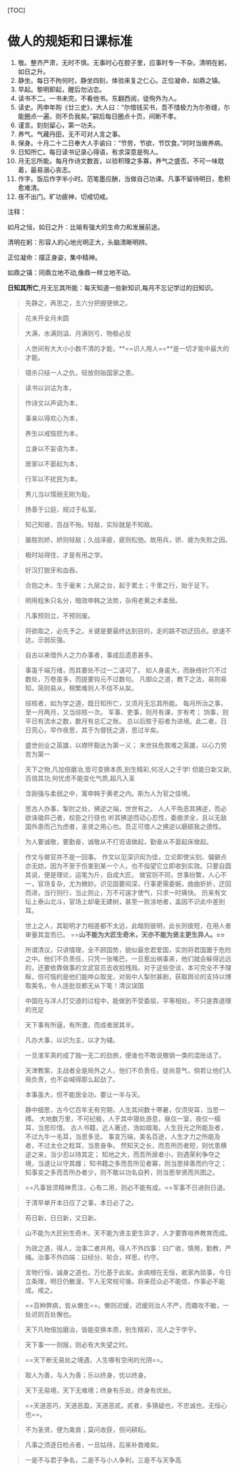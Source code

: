 [TOC]

# 做人的规矩和日课标准

1. 敬。整齐严肃，无时不慎。无事时心在腔子里，应事时专一不杂。清明在躬，如日之升。
2. 静坐。每日不拘何时，静坐四刻，体验来复之仁心。正位凝命，如鼎之镇。
3. 早起。黎明即起，醒后勿沾恋。
4. 读书不二。一书未完，不看他书。东翻西阅，徒徇外为人。
5. 读史。丙申年购《廿三史》，大人曰：“尔借钱买书，吾不惜极力为尓弥缝，尓能圈点一遍，则不负我矣。”嗣后每日圈点十页，间断不孝。
6. 谨言。刻刻留心，第一功夫。
7. 养气。气藏丹田，无不可对人言之事。
8. 保身。十月二十二日奉大人手谕曰：“节劳，节欲，节饮食。”时时当做养病。
9. 日知所亡。每日读书记录心得语，有求深意是徇人。
10. 月无忘所能。每月作诗文数首，以验积理之多寡，养气之盛否。不可一味耽着，最易溺心丧志。
11. 作字。饭后作字半小时。范笔墨应酬，当做自己功课。凡事不留待明日，愈积愈难清。
12. 夜不出门。旷功疲神，切戒切戒。



注释：

如月之恒，如日之升：比喻有强大的生命力和发展前途。

清明在躬：形容人的心地光明正大，头脑清晰明辨。

正位凝命：摆正身姿，集中精神。

如鼎之镇：同鼎立地不动,像鼎一样立地不动。

**日知其所亡**,月无忘其所能：每天知道一些新知识,每月不忘记学过的旧知识。

> 先静之，再思之，五六分把握便做之。

> 花未开全月未圆
>
> 大满，水满则溢、月满则亏、物极必反

> 人世间有大大小小数不清的才能，**==识人用人==**是一切才能中最大的才能。

> 错杀只结一人之仇，轻放则贻国家之患。

> 读书以训诂为本，
>
> 作诗文以声调为本，
>
> 事亲以得欢心为本，
>
> 养生以戒恼怒为本，
>
> 立身以不妄语为本，
>
> 居家以不晏起为本，
>
> 行军以不扰民为本。

> 男儿当以懦弱无刚为耻。

> 扬善于公庭，规过于私室。

> 知己知彼，百战不殆。轻敌，实际就是不知敌。

> 屡胜则娇，娇则轻敌；久战泽疲，疲则松弛。故用兵，骄、疲为失败之因。

> 极时站得住，才是有用之学。

> 好汉打脱牙和血吞。

> 合抱之木，生于毫末；九层之台，起于累土；千里之行，始于足下。

> 明用程朱只名分，暗效申韩之法势，杂用老黄之术柔弱。

> 凡事预则立，不预则废。

> 将欲取之，必先予之。关键是要最终达到目的，走的路不妨迂回点。欲速不达，示弱反强。

> 自古以来借外人之力办事者，事成后遗患甚多。

> 事虽千端万绪，而其要处不过一二语可了。
> 如人身虽大，而脉络针穴不过数处，万卷虽多，而提要钩元不过数句。
> 凡御众之道，教下之法，易则易知，简则易从，稍繁难则人不信不从矣。
>
> 综核者，如为学之道，既日知所亡，又须月无忘其所能。
> 每月所治之事，至一月两月，又当综核一次。
> 军事、吏事，则月有课，岁有考；
> 饷事，则平日有流水之数，数月有总汇之账。
> 总以后胜于前者为进境。此二者，日日究心，早作夜思，其于为督抚之道，思过半矣。

> 盛世创业之英雄，以襟怀豁达为第一义；
> 末世扶危救难之英雄，以心力劳苦为第一

> 天下之物,凡加倍磨冶,皆可变换本质,别生精彩,何况人之于学!
> 但能日新又新,百倍其功,何忧虑不能变化气质,超凡入圣

> 含刚强与柔弱之中，寓申韩于黄老之内。斯为人为官之佳境。

>思古人办事，掣肘之处，拂逆之端，世世有之。
>人人不免恶其拂逆，而必欲诛锄异己者，权臣之行径也
>听其拂逆而动心忍性，委曲求全，且以无敌国外患而己为虑者，圣贤之用心也。吾正可借人之拂逆以磨砺我之德性。

> 为人要诚敬，要勤奋，诚敬从不打诳语做起，勤奋从不晏起床做起。

> 作文与做官并不是一回事。
>  作文以见深识闳为佳，立论即使尖刻、偏僻点亦无妨，因为不至于伤害到某一个人，也不指望它立即收到实效。只要自圆其说，便是理论，运笔为斤，自成大匠。
>  做官则不同，世事纷繁，人心不一，官场复杂，尤为微妙。识见固要闳深，行事更需委婉，曲曲折折，迂回而进，当行则行，当止则止，万不可逞才使气，只求一时痛快。
>  历来有文坛上泰山北斗，官场上却毫无建树，甚至一败涂地者，盖因不识此中差别耳。

>世上之人，其聪明才力相差都不太远，此暗则彼明，此长则彼短，在用人者审量其宜而已。
>==**山不能为大匠生奇木，天亦不能为贤主更生异人。==**

> 所谓清议，只讲情理，全不顾国势，貌似最忠君爱国，实则将君国置于危险之中。他们不负责任，只凭一张嘴巴，一旦惹出祸事来，他们就会躲得远远的，还要依靠做事的文武官员去收拾残局。对于这些空谈，本可完全不予理睬，但可恼的是他们能哗众取宠，对局中人掣肘甚剧，获取舆论的支持以博取美名，令人连批驳都无从下笔！清议误国

> 中国在与洋人打交道的过程中，能做到不受委屈，平等相处，不只是靠道理的充足

> 天下事有所逼，有所激，而成者居其半。

> 凡办大事，以识为主，以才为辅。

> 一旦淮军真的成了独一无二的劲旅，便谁也不敢说撤销一类的混账话了。

> 天津教案，主战者全是局外之人，他们不负责任，徒尚意气，倘若让他们入局负责，也不会喊得那么起劲了。

> 本事虽大，但不能居全功，要让一半与天。

>静中细思，古今亿百年无有穷期，人生其间数十寒暑，仅须臾耳，当思一搏。
>大地数万里，不可纪极，人于其中寝处游息，昼仅一室，夜仅一榻耳，当思珍惜。
>古人书籍，近人著述，浩如烟海，人生目光之所能及者，不过九牛一毛耳，当思多览。
>事变万端，美名百途，人生才力之所能及者，不过太仓之粒耳，当思奋争。
>然知天之长，而吾所历者短，则忧患横逆之来，当少忍以待其定；
>知地之大，而吾所居者小，则遇荣利争夺之境，当退让以守其雌；
>知书籍之多而吾所见者寡，则当思择善而约守之；
>知事变之多而吾所办者少，则不敢以功名自矜，则当思举贤而共图之。

> ==凡事皆须精神贯注，心有二用，则必不能有成。==军事不日进则日退。

> 于清早单开本日应了之事，本日必了之。

> 苟日新，日日新，又日新。

> 山不能为大匠别生奇木，天不能为贤主更生异才，人才要靠培养教育而成。

> 为政之道，得人，治事二者并用。得人不外四事：曰广收，慎用，勤教，严绳。治事不外四端：曰经分、轮合，祥思，约守。

> 言物行恒，诚身之道也，万化基于此矣。余病根在无恒，故家內琐事，今日立条理，明日仍散漫，下人无常规可循，将来莅众必不能信，作事必不能成。戒之。

> ==百种弊病，皆从懒生==。懒则迟缓，迟缓则治人不严，而趣攻不敏，一处迟则百处懈也。

> 天下凡物倍加磨治，皆能变换本质，别生精彩，况人之于学乎。

> 天下事一一则报，则必有大失望之时。

> ==天下断无易处之境遇，人生哪有空闲的光阴==。

> 取人为善，与人为善；乐以终身，忧以终身。

> 天下无易境，天下无难境；终身有乐处，终身有优处。

> ==天道恶巧，天道恶盈，天道恶贰。贰者，多猜疑也，不忠诚也，无恒心也==。

> 不为圣贤，便为禽兽；莫问收获，但问耕耘。

> 凡事之须逐日检点者，一旦姑待，后来补救难矣。

>  一是不与君子争名，二是不与小人争利，三是不与天争高